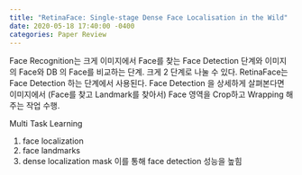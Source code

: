 ```yaml
---
title: "RetinaFace: Single-stage Dense Face Localisation in the Wild"
date: 2020-05-18 17:40:00 -0400
categories: Paper Review
---
```


Face Recognition는 크게 이미지에서 Face를 찾는 Face Detection 단계와 이미지의 Face와 DB 의 Face를 비교하는 단계. 크게 2 단계로 나눌 수 있다.
RetinaFace는 Face Detection 하는 단계에서 사용된다.
Face Detection 을 상세하게 살펴본다면 이미지에서 (Face를 찾고 Landmark를 찾아서) Face 영역을 Crop하고 Wrapping 해주는 작업 수행.

Multi Task Learning
1. face localization
2. face landmarks
3. dense localization mask
이를 통해 face detection 성능을 높힘


